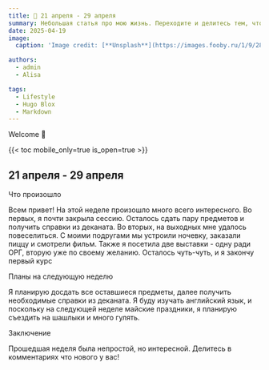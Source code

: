 ```yaml
---
title: 🎉 21 апреля - 29 апреля
summary: Небольшая статья про мою жизнь. Переходите и делитесь тем, что и у вас произошло за эту неделю!
date: 2025-04-19
image:
  caption: 'Image credit: [**Unsplash**](https://images.fooby.ru/1/9/28/413871)'

authors:
  - admin
  - Alisa

tags:
  - Lifestyle
  - Hugo Blox
  - Markdown
---
```


Welcome 👋

{{< toc mobile_only=true is_open=true >}}

## 21 апреля - 29 апреля

Что произошло

Всем привет! На этой неделе произошло много всего интересного. Во первых, я почти закрыла сессию. Осталось сдать пару предметов и получить справки из деканата. Во вторых, на выходных мне удалось повеселиться. С моими подругами мы устроили ночевку, заказали пиццу и смотрели фильм. Также я посетила две выставки - одну ради ОРГ, вторую уже по своему желанию. Осталось чуть-чуть, и я закончу первый курс

Планы на следующую неделю

Я планирую досдать все оставшиеся предметы, далее получить необходимые справки из деканата. Я буду изучать английский язык, и поскольку на следующей неделе майские праздники, я планирую съездить на шашлыки и много гулять.

Заключение

Прошедшая неделя была непростой, но интересной. Делитесь в комментариях что нового у вас!
